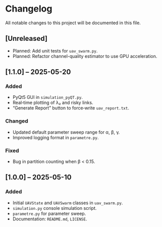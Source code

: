 # Changelog

All notable changes to this project will be documented in this file.

## [Unreleased]
- Planned: Add unit tests for `uav_swarm.py`.
- Planned: Refactor channel-quality estimator to use GPU acceleration.

## [1.1.0] – 2025-05-20
### Added
- PyQt5 GUI in `simulation_pyQT.py`.  
- Real‐time plotting of λ₂ and risky links.  
- “Generate Report” button to force‐write `uav_report.txt`.

### Changed
- Updated default parameter sweep range for α, β, γ.  
- Improved logging format in `parametre.py`.

### Fixed
- Bug in partition counting when β < 0.15.

## [1.0.0] – 2025-05-10
### Added
- Initial `UAVState` and `UAVSwarm` classes in `uav_swarm.py`.  
- `simulation.py` console simulation script.  
- `parametre.py` for parameter sweep.  
- Documentation: `README.md`, `LICENSE`.  
